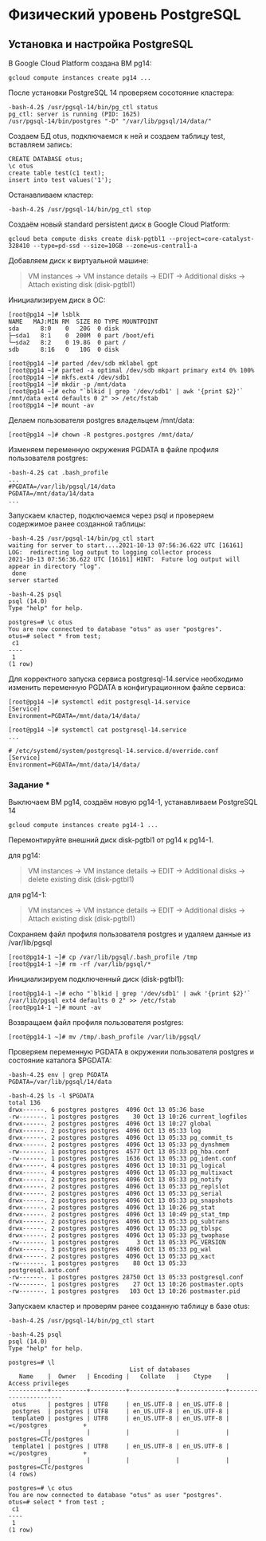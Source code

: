 # Физический уровень PostgreSQL

## Установка и настройка PostgreSQL

В Google Cloud Platform создана ВМ pg14:
```console
gcloud compute instances create pg14 ...
```
После установки PostgreSQL 14 проверяем сосотояние кластера:
```console
-bash-4.2$ /usr/pgsql-14/bin/pg_ctl status
pg_ctl: server is running (PID: 1625)
/usr/pgsql-14/bin/postgres "-D" "/var/lib/pgsql/14/data/"
```
Создаем БД otus, подключаемся к ней и создаем таблицу test, вставляем запись:
```console
CREATE DATABASE otus;
\c otus 
create table test(c1 text);
insert into test values('1');
```
Останавливаем кластер:
```console
-bash-4.2$ /usr/pgsql-14/bin/pg_ctl stop
```
Создаём новый standard persistent диск в Google Cloud Platform:
```console
gcloud beta compute disks create disk-pgtbl1 --project=core-catalyst-328410 --type=pd-ssd --size=10GB --zone=us-central1-a
```
Добавляем диск к виртуальной машине:
>VM instances -> VM instance details -> EDIT ->  Additional disks -> Attach existing disk (disk-pgtbl1)

Инициализируем диск в ОС:
```console
[root@pg14 ~]# lsblk 
NAME   MAJ:MIN RM  SIZE RO TYPE MOUNTPOINT
sda      8:0    0   20G  0 disk 
├─sda1   8:1    0  200M  0 part /boot/efi
└─sda2   8:2    0 19.8G  0 part /
sdb      8:16   0   10G  0 disk

[root@pg14 ~]# parted /dev/sdb mklabel gpt
[root@pg14 ~]# parted -a optimal /dev/sdb mkpart primary ext4 0% 100%
[root@pg14 ~]# mkfs.ext4 /dev/sdb1
[root@pg14 ~]# mkdir -p /mnt/data
[root@pg14 ~]# echo "`blkid | grep '/dev/sdb1' | awk '{print $2}'` /mnt/data ext4 defaults 0 2" >> /etc/fstab
[root@pg14 ~]# mount -av
```
Делаем пользователя postgres владельцем /mnt/data:
```console
[root@pg14 ~]# chown -R postgres.postgres /mnt/data/
```
Изменяем переменную окружения PGDATA в файле профиля пользователя postgres:
```console
-bash-4.2$ cat .bash_profile 
...
#PGDATA=/var/lib/pgsql/14/data
PGDATA=/mnt/data/14/data
...
```
Запускаем кластер, подключаемся через psql и проверяем содержимое ранее созданной таблицы:
```console
-bash-4.2$ /usr/pgsql-14/bin/pg_ctl start
waiting for server to start....2021-10-13 07:56:36.622 UTC [16161] LOG:  redirecting log output to logging collector process
2021-10-13 07:56:36.622 UTC [16161] HINT:  Future log output will appear in directory "log".
 done
server started

-bash-4.2$ psql 
psql (14.0)
Type "help" for help.

postgres=# \c otus 
You are now connected to database "otus" as user "postgres".
otus=# select * from test;
 c1 
----
 1
(1 row)
```
Для корректного запуска сервиса postgresql-14.service необходимо изменить переменную PGDATA в конфигурационном файле сервиса:
```console
[root@pg14 ~]# systemctl edit postgresql-14.service
[Service]
Environment=PGDATA=/mnt/data/14/data/

[root@pg14 ~]# systemctl cat postgresql-14.service
...

# /etc/systemd/system/postgresql-14.service.d/override.conf
[Service]
Environment=PGDATA=/mnt/data/14/data/
```

### Задание *

Выключаем ВМ pg14, создаём новую pg14-1, устанавливаем PostgreSQL 14
```console
gcloud compute instances create pg14-1 ...
```
Перемонтируйте внешний диск disk-pgtbl1 от pg14 к pg14-1.

для pg14:
>VM instances -> VM instance details -> EDIT ->  Additional disks -> delete existing disk (disk-pgtbl1)

для pg14-1:
>VM instances -> VM instance details -> EDIT ->  Additional disks -> Attach existing disk (disk-pgtbl1)

Сохраняем файл профиля пользователя postgres и удаляем данные из /var/lib/pgsql
```console
[root@pg14-1 ~]# cp /var/lib/pgsql/.bash_profile /tmp
[root@pg14-1 ~]# rm -rf /var/lib/pgsql/*
```
Инициализируем подключенный диск (disk-pgtbl1):
```console
[root@pg14-1 ~]# echo "`blkid | grep '/dev/sdb1' | awk '{print $2}'` /var/lib/pgsql ext4 defaults 0 2" >> /etc/fstab 
[root@pg14-1 ~]# mount -av
```
Возвращаем файл профиля пользователя postgres:
```console
[root@pg14-1 ~]# mv /tmp/.bash_profile /var/lib/pgsql/
```
Проверяем переменную PGDATA в окружении пользователя postgres и состояние каталога $PGDATA:
```console
-bash-4.2$ env | grep PGDATA
PGDATA=/var/lib/pgsql/14/data

-bash-4.2$ ls -l $PGDATA
total 136
drwx------. 6 postgres postgres  4096 Oct 13 05:36 base
-rw-------. 1 postgres postgres    30 Oct 13 10:26 current_logfiles
drwx------. 2 postgres postgres  4096 Oct 13 10:27 global
drwx------. 2 postgres postgres  4096 Oct 13 05:33 log
drwx------. 2 postgres postgres  4096 Oct 13 05:33 pg_commit_ts
drwx------. 2 postgres postgres  4096 Oct 13 05:33 pg_dynshmem
-rw-------. 1 postgres postgres  4577 Oct 13 05:33 pg_hba.conf
-rw-------. 1 postgres postgres  1636 Oct 13 05:33 pg_ident.conf
drwx------. 4 postgres postgres  4096 Oct 13 10:31 pg_logical
drwx------. 4 postgres postgres  4096 Oct 13 05:33 pg_multixact
drwx------. 2 postgres postgres  4096 Oct 13 05:33 pg_notify
drwx------. 2 postgres postgres  4096 Oct 13 05:33 pg_replslot
drwx------. 2 postgres postgres  4096 Oct 13 05:33 pg_serial
drwx------. 2 postgres postgres  4096 Oct 13 05:33 pg_snapshots
drwx------. 2 postgres postgres  4096 Oct 13 10:26 pg_stat
drwx------. 2 postgres postgres  4096 Oct 13 10:49 pg_stat_tmp
drwx------. 2 postgres postgres  4096 Oct 13 05:33 pg_subtrans
drwx------. 2 postgres postgres  4096 Oct 13 05:33 pg_tblspc
drwx------. 2 postgres postgres  4096 Oct 13 05:33 pg_twophase
-rw-------. 1 postgres postgres     3 Oct 13 05:33 PG_VERSION
drwx------. 3 postgres postgres  4096 Oct 13 05:33 pg_wal
drwx------. 2 postgres postgres  4096 Oct 13 05:33 pg_xact
-rw-------. 1 postgres postgres    88 Oct 13 05:33 postgresql.auto.conf
-rw-------. 1 postgres postgres 28750 Oct 13 05:33 postgresql.conf
-rw-------. 1 postgres postgres    27 Oct 13 10:26 postmaster.opts
-rw-------. 1 postgres postgres   103 Oct 13 10:26 postmaster.pid
```
Запускаем кластер и проверям ранее созданную таблицу в базе otus:
```console
-bash-4.2$ /usr/pgsql-14/bin/pg_ctl start

-bash-4.2$ psql 
psql (14.0)
Type "help" for help.

postgres=# \l
                                  List of databases
   Name    |  Owner   | Encoding |   Collate   |    Ctype    |   Access privileges   
-----------+----------+----------+-------------+-------------+-----------------------
 otus      | postgres | UTF8     | en_US.UTF-8 | en_US.UTF-8 | 
 postgres  | postgres | UTF8     | en_US.UTF-8 | en_US.UTF-8 | 
 template0 | postgres | UTF8     | en_US.UTF-8 | en_US.UTF-8 | =c/postgres          +
           |          |          |             |             | postgres=CTc/postgres
 template1 | postgres | UTF8     | en_US.UTF-8 | en_US.UTF-8 | =c/postgres          +
           |          |          |             |             | postgres=CTc/postgres
(4 rows)

postgres=# \c otus 
You are now connected to database "otus" as user "postgres".
otus=# select * from test ;
 c1 
----
 1
(1 row)
```
